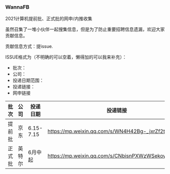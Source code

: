 ### WannaFB

2021计算机提前批、正式批的网申/内推收集


虽然召集了一堆小伙伴一起搜集信息，但是为了防止重要招聘信息遗漏，欢迎大家贡献信息。

贡献信息方式：提issue.

ISSUE格式为（不明确的可以空着，懒得加的可以我来补充）：
* 批次：
* 公司：
* 投递日期范围：
* 投递链接：
* 网申链接



| 批次   | 公司   | 投递日期  | 投递链接                                          | 网申链接                          |
| ------ | ------ | --------- | ------------------------------------------------- | --------------------------------- |
| 提前批 | 京东   | 6.15-7.15 | https://mp.weixin.qq.com/s/WN4H42Bg-_jxrZf2tEzfZg | https://campus.jd.com/#/          |
| 正式批 | 英特尔 | 6月中起   | https://mp.weixin.qq.com/s/CNbisnPXWzWSekowf0PBxw | https://chinacampus.jobs.intel.cn |
